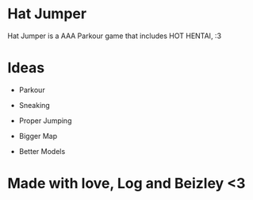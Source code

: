 # Hat Jumper

Hat Jumper is a AAA Parkour game that includes HOT HENTAI, :3

# Ideas

* Parkour

* Sneaking

* Proper Jumping

* Bigger Map

* Better Models

# Made with love, Log and Beizley <3
